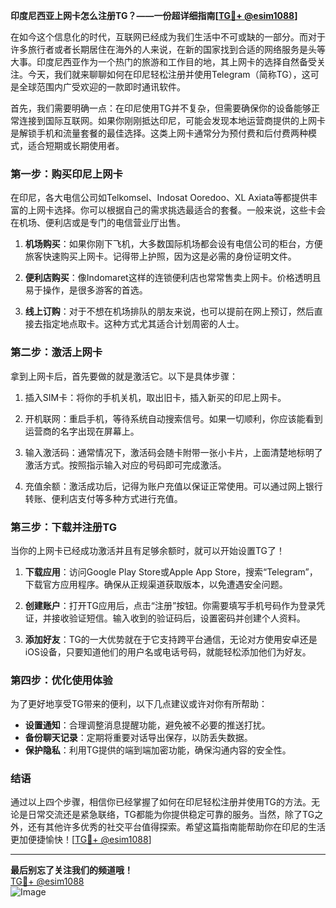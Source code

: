 **印度尼西亚上网卡怎么注册TG？——一份超详细指南[[TG💪+ @esim1088](https://t.me/s/esim1088)]**

在如今这个信息化的时代，互联网已经成为我们生活中不可或缺的一部分。而对于许多旅行者或者长期居住在海外的人来说，在新的国家找到合适的网络服务是头等大事。印度尼西亚作为一个热门的旅游和工作目的地，其上网卡的选择自然备受关注。今天，我们就来聊聊如何在印尼轻松注册并使用Telegram（简称TG），这可是全球范围内广受欢迎的一款即时通讯软件。

首先，我们需要明确一点：在印尼使用TG并不复杂，但需要确保你的设备能够正常连接到国际互联网。如果你刚刚抵达印尼，可能会发现本地运营商提供的上网卡是解锁手机和流量套餐的最佳选择。这类上网卡通常分为预付费和后付费两种模式，适合短期或长期使用者。

### **第一步：购买印尼上网卡**

在印尼，各大电信公司如Telkomsel、Indosat Ooredoo、XL Axiata等都提供丰富的上网卡选择。你可以根据自己的需求挑选最适合的套餐。一般来说，这些卡会在机场、便利店或是专门的电信营业厅出售。

1. **机场购买**：如果你刚下飞机，大多数国际机场都会设有电信公司的柜台，方便旅客快速购买上网卡。记得带上护照，因为这是必需的身份证明文件。
   
2. **便利店购买**：像Indomaret这样的连锁便利店也常常售卖上网卡。价格透明且易于操作，是很多游客的首选。

3. **线上订购**：对于不想在机场排队的朋友来说，也可以提前在网上预订，然后直接去指定地点取卡。这种方式尤其适合计划周密的人士。

### **第二步：激活上网卡**

拿到上网卡后，首先要做的就是激活它。以下是具体步骤：

1. 插入SIM卡：将你的手机关机，取出旧卡，插入新买的印尼上网卡。
   
2. 开机联网：重启手机，等待系统自动搜索信号。如果一切顺利，你应该能看到运营商的名字出现在屏幕上。

3. 输入激活码：通常情况下，激活码会随卡附带一张小卡片，上面清楚地标明了激活方式。按照指示输入对应的号码即可完成激活。

4. 充值余额：激活成功后，记得为账户充值以保证正常使用。可以通过网上银行转账、便利店支付等多种方式进行充值。

### **第三步：下载并注册TG**

当你的上网卡已经成功激活并且有足够余额时，就可以开始设置TG了！

1. **下载应用**：访问Google Play Store或Apple App Store，搜索“Telegram”，下载官方应用程序。确保从正规渠道获取版本，以免遭遇安全问题。

2. **创建账户**：打开TG应用后，点击“注册”按钮。你需要填写手机号码作为登录凭证，并接收验证短信。输入收到的验证码后，设置密码并创建个人资料。

3. **添加好友**：TG的一大优势就在于它支持跨平台通信，无论对方使用安卓还是iOS设备，只要知道他们的用户名或电话号码，就能轻松添加他们为好友。

### **第四步：优化使用体验**

为了更好地享受TG带来的便利，以下几点建议或许对你有所帮助：

- **设置通知**：合理调整消息提醒功能，避免被不必要的推送打扰。
- **备份聊天记录**：定期将重要对话导出保存，以防丢失数据。
- **保护隐私**：利用TG提供的端到端加密功能，确保沟通内容的安全性。

### **结语**

通过以上四个步骤，相信你已经掌握了如何在印尼轻松注册并使用TG的方法。无论是日常交流还是紧急联络，TG都能为你提供稳定可靠的服务。当然，除了TG之外，还有其他许多优秀的社交平台值得探索。希望这篇指南能帮助你在印尼的生活更加便捷愉快！[[TG💪+ @esim1088](https://t.me/s/esim1088)]

---

**最后别忘了关注我们的频道哦！**  
[TG💪+ @esim1088](https://t.me/s/esim1088)  
![Image](https://i.postimg.cc/4NQfJmqS/Snipaste-2025-05-13-00-14-12.png)